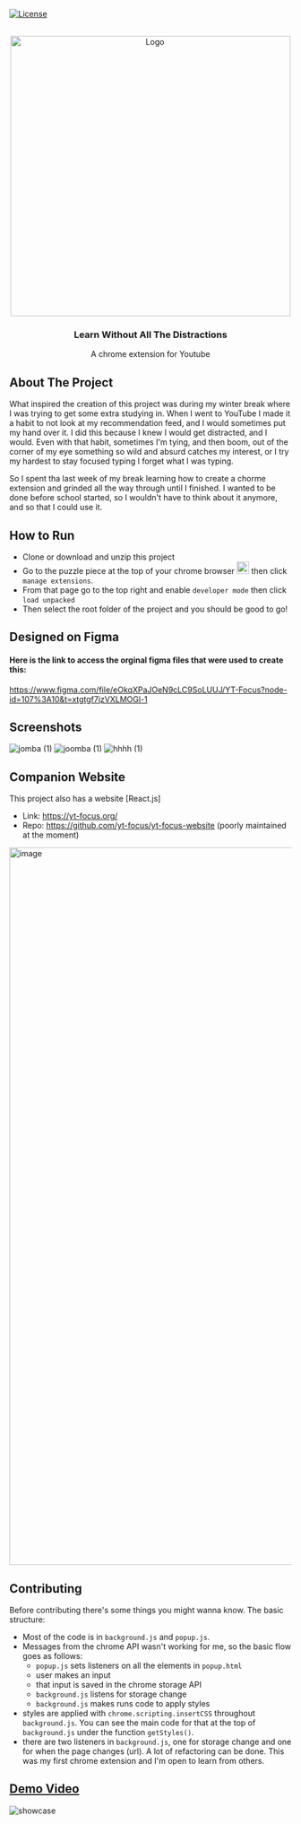 [![License][license-shield]][license-url]





<!-- PROJECT LOGO -->
<br />
<div align="center">
    <img src="https://user-images.githubusercontent.com/74576449/213616178-b79c0f8f-a0e5-44e8-82b8-070125ed201c.png" alt="Logo" width="500" height="auto">

  <h3 align="center">Learn Without All The Distractions</h3>

  <p align="center">
    A chrome extension for Youtube
</div>



<!-- ABOUT THE PROJECT -->
## About The Project
What inspired the creation of this project was during my winter break where I was trying to get some extra studying in. When I went to YouTube I made it a habit to not look at my recommendation feed, and I would sometimes put my hand over it. I did this because I knew I would get distracted, and I would. Even with that habit, sometimes I'm tying, and then boom, out of the corner of my eye something so wild and absurd catches my interest, or I try my hardest to stay focused typing I forget what I was typing.

So I spent tha last week of my break learning how to create a chorme extension and grinded all the way through until I finished. I wanted to be done before school started, so I wouldn't have to think about it anymore, and so that I could use it.

## How to Run 
- Clone or download and unzip this project
- Go to the puzzle piece at the top of your chrome browser <img width="22" alt="image" src="https://user-images.githubusercontent.com/74576449/213809619-2dc469fb-4a67-45b9-afd0-8de747763b99.png">
then click `manage extensions`. 
- From that page go to the top right and enable `developer mode` then click `load unpacked`
- Then select the root folder of the project and you should be good to go!

## Designed on Figma
#### Here is the link to access the orginal figma files that were used to create this:

https://www.figma.com/file/eOkqXPaJOeN9cLC9SoLUUJ/YT-Focus?node-id=107%3A10&t=xtgtgf7jzVXLMOGl-1 

## Screenshots
![jomba (1)](https://user-images.githubusercontent.com/74576449/213811114-15bdc822-fa29-4fb4-808f-8c5da2a24fbf.png)
![joomba (1)](https://user-images.githubusercontent.com/74576449/213811132-3d7eac95-876d-42b6-a4e2-4cbffc11d790.png)
![hhhh (1)](https://user-images.githubusercontent.com/74576449/213811206-8fdc6b1e-fc23-4a65-972b-ea56ad282823.png)

## Companion Website
This project also has a website [React.js]
- Link: https://yt-focus.org/ 
- Repo: https://github.com/yt-focus/yt-focus-website (poorly maintained at the moment)
<img width="1280" alt="image" src="https://user-images.githubusercontent.com/74576449/213829186-f146f6ae-35ca-474c-b236-fcd319a9f698.png">


## Contributing
Before contributing there's some things you might wanna know. The basic structure:
- Most of the code is in `background.js` and `popup.js`.
- Messages from the chrome API wasn't working for me, so the basic flow goes as follows:
  - `popup.js` sets listeners on all the elements in `popup.html`
  - user makes an input
  - that input is saved in the chrome storage API
  - `background.js` listens for storage change
  - `background.js` makes runs code to apply styles
- styles are applied with `chrome.scripting.insertCSS` throughout `background.js`. You can see the main code for that at the top of `background.js` under the function `getStyles()`.
- there are two listeners in `background.js`, one for storage change and one for when the page changes (url).
A lot of refactoring can be done. This was my first chrome extension and I'm open to learn from others. 
## [Demo Video](https://youtu.be/TTm6PwH7StU)
![showcase](https://user-images.githubusercontent.com/74576449/213813113-4e1ef256-1f7e-4c8b-8213-dc9ee903ad58.png)

[license-shield]: https://img.shields.io/github/license/othneildrew/Best-README-Template.svg?style=for-the-badge
[license-url]: https://github.com/othneildrew/Best-README-Template/blob/master/LICENSE.txt
